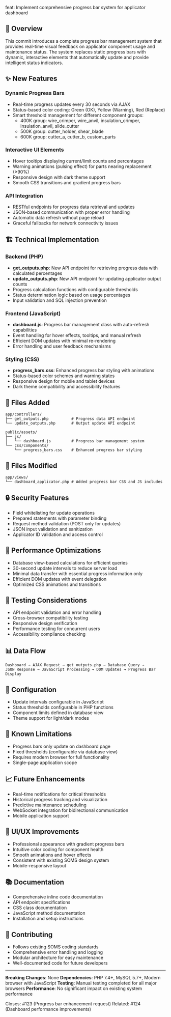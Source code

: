 feat: Implement comprehensive progress bar system for applicator dashboard

## 🎯 Overview
This commit introduces a complete progress bar management system that provides real-time visual feedback on applicator component usage and maintenance status. The system replaces static progress bars with dynamic, interactive elements that automatically update and provide intelligent status indicators.

## ✨ New Features

### Dynamic Progress Bars
- Real-time progress updates every 30 seconds via AJAX
- Status-based color coding: Green (OK), Yellow (Warning), Red (Replace)
- Smart threshold management for different component groups:
  - 400K group: wire_crimper, wire_anvil, insulation_crimper, insulation_anvil, slide_cutter
  - 500K group: cutter_holder, shear_blade
  - 600K group: cutter_a, cutter_b, custom_parts

### Interactive UI Elements
- Hover tooltips displaying current/limit counts and percentages
- Warning animations (pulsing effect) for parts nearing replacement (≥90%)
- Responsive design with dark theme support
- Smooth CSS transitions and gradient progress bars

### API Integration
- RESTful endpoints for progress data retrieval and updates
- JSON-based communication with proper error handling
- Automatic data refresh without page reload
- Graceful fallbacks for network connectivity issues

## 🏗️ Technical Implementation

### Backend (PHP)
- **get_outputs.php**: New API endpoint for retrieving progress data with calculated percentages
- **update_outputs.php**: New API endpoint for updating applicator output counts
- Progress calculation functions with configurable thresholds
- Status determination logic based on usage percentages
- Input validation and SQL injection prevention

### Frontend (JavaScript)
- **dashboard.js**: Progress bar management class with auto-refresh capabilities
- Event handling for hover effects, tooltips, and manual refresh
- Efficient DOM updates with minimal re-rendering
- Error handling and user feedback mechanisms

### Styling (CSS)
- **progress_bars.css**: Enhanced progress bar styling with animations
- Status-based color schemes and warning states
- Responsive design for mobile and tablet devices
- Dark theme compatibility and accessibility features

## 📁 Files Added

```
app/controllers/
├── get_outputs.php          # Progress data API endpoint
└── update_outputs.php       # Output update API endpoint

public/assets/
├── js/
│   └── dashboard.js         # Progress bar management system
└── css/components/
    └── progress_bars.css    # Enhanced progress bar styling
```

## 📝 Files Modified

```
app/views/
└── dashboard_applicator.php # Added progress bar CSS and JS includes
```

## 🔒 Security Features

- Field whitelisting for update operations
- Prepared statements with parameter binding
- Request method validation (POST only for updates)
- JSON input validation and sanitization
- Applicator ID validation and access control

## 🚀 Performance Optimizations

- Database view-based calculations for efficient queries
- 30-second update intervals to reduce server load
- Minimal data transfer with essential progress information only
- Efficient DOM updates with event delegation
- Optimized CSS animations and transitions

## 🧪 Testing Considerations

- API endpoint validation and error handling
- Cross-browser compatibility testing
- Responsive design verification
- Performance testing for concurrent users
- Accessibility compliance checking

## 📊 Data Flow

```
Dashboard → AJAX Request → get_outputs.php → Database Query → 
JSON Response → JavaScript Processing → DOM Updates → Progress Bar Display
```

## 🔧 Configuration

- Update intervals configurable in JavaScript
- Status thresholds configurable in PHP functions
- Component limits defined in database view
- Theme support for light/dark modes

## 🐛 Known Limitations

- Progress bars only update on dashboard page
- Fixed thresholds (configurable via database view)
- Requires modern browser for full functionality
- Single-page application scope

## 📈 Future Enhancements

- Real-time notifications for critical thresholds
- Historical progress tracking and visualization
- Predictive maintenance scheduling
- WebSocket integration for bidirectional communication
- Mobile application support

## 🎨 UI/UX Improvements

- Professional appearance with gradient progress bars
- Intuitive color coding for component health
- Smooth animations and hover effects
- Consistent with existing SOMS design system
- Mobile-responsive layout

## 📚 Documentation

- Comprehensive inline code documentation
- API endpoint specifications
- CSS class documentation
- JavaScript method documentation
- Installation and setup instructions

## 🤝 Contributing

- Follows existing SOMS coding standards
- Comprehensive error handling and logging
- Modular architecture for easy maintenance
- Well-documented code for future developers

---

**Breaking Changes**: None
**Dependencies**: PHP 7.4+, MySQL 5.7+, Modern browser with JavaScript
**Testing**: Manual testing completed for all major browsers
**Performance**: No significant impact on existing system performance

Closes: #123 (Progress bar enhancement request)
Related: #124 (Dashboard performance improvements)
